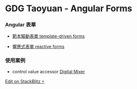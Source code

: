 # GDG Taoyuan - Angular Forms

### Angular 表單

* [範本驅動表單 template-driven forms](https://gdg-taoyuan-angular-forms.stackblitz.io/template-driven-form)

* [響應式表單 reactive forms](https://gdg-taoyuan-angular-forms.stackblitz.io/reactive-form)

### 使用案例

* control value accessor [Digital Mixer](https://gdg-taoyuan-angular-forms.stackblitz.io/digital-mixer)

[Edit on StackBlitz ⚡️](https://stackblitz.com/edit/gdg-taoyuan-angular-forms)
